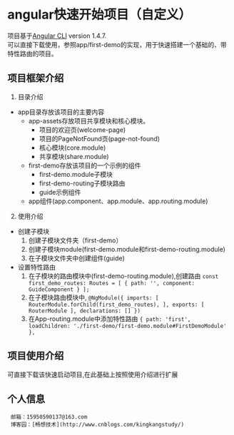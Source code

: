 # angular快速开始项目（自定义）
项目基于[Angular CLI](https://github.com/angular/angular-cli) version 1.4.7.   
可以直接下载使用，参照app/first-demo的实现，用于快速搭建一个基础的、带特性路由的项目。
## 项目框架介绍
1.  目录介绍
  * app目录存放该项目的主要内容
    * app-assets存放项目共享模块和核心模块。
      * 项目的欢迎页(welcome-page)
      * 项目的PageNotFound页(page-not-found)
      * 核心模块(core.module)
      * 共享模块(share.module)
    * first-demo存放该项目的一个示例的组件
      * first-demo.module子模块
      * first-demo-routing子模块路由
      * guide示例组件
    * app组件(app.component、app.module、app.routing.module)
2.  使用介绍
  * 创建子模块
    1) 创建子模块文件夹（first-demo）
    2) 创建子模块module(first-demo.module和first-demo-routing.module)
    3) 在子模块文件夹中创建组件(guide)
  * 设置特性路由
    1) 在子模块的路由模块中(first-demo-routing.module),创建路由
        `const first_demo_routes: Routes = [
           {
             path: '',
             component: GuideComponent
           }
         ];`
    2) 在子模块路由模块中, 
        `@NgModule({
           imports: [
             RouterModule.forChild(first_demo_routes),
           ],
           exports: [
             RouterModule
           ],
           declarations: []
         })`
    3) 在App-routing.module中添加特性路由
        `{
             path: 'first',
             loadChildren: './first-demo/first-demo.module#FirstDemoModule'
           },`
## 项目使用介绍
  可直接下载该快速启动项目,在此基础上按照使用介绍进行扩展
## 个人信息
     邮箱：15950590137@163.com  
     博客园：[畅想技术](http://www.cnblogs.com/kingkangstudy/)
  
